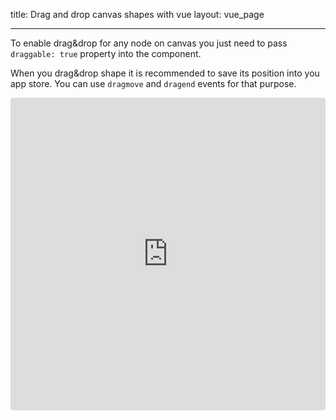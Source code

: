 title: Drag and drop canvas shapes with vue
layout: vue_page

---

To enable drag&drop for any node on canvas you just need to pass `draggable: true` property into the component.

When you drag&drop shape it is recommended to save its position into you app store. You can use `dragmove` and `dragend` events for that purpose.

<iframe src="https://codesandbox.io/embed/github/konvajs/site/tree/master/vue-demos/drag_and_drop?hidenavigation=1&view=preview&fontsize=10&file=/src/App.vue" style="width:100%; height:500px; border:0; border-radius: 4px; overflow:hidden;" sandbox="allow-modals allow-forms allow-popups allow-scripts allow-same-origin"></iframe>
